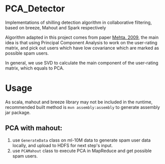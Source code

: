 # PCA_Detector
Implementations of shilling detection algorithm in collaborative filtering, based on breeze, Mahout and Spark respectively

Algorithm adapted in this project comes from paper [Mehta. 2009](http://rd.springer.com/article/10.1007%2Fs11257-008-9050-4), 
the main idea is that using Principal Component Analysis to work on the user-rating matrix, and pick out users which have low 
covariance which are marked as possible spam users.

In general, we use SVD to calculate the main component of the user-rating matrix, which equals to PCA.

# Usage

As scala, mahout and breeze library may not be included in the runtime, recommended built 
method is `mvn assembly:assembly` to generate assembly jar package.

## PCA with mahout:

1.  use `GenerateData` class on ml-10M data to generate spam user data locally, and upload to HDFS for next step's input.
1.  use `PCAMahout` class to execute PCA in MapReduce and get possible spam users. 
